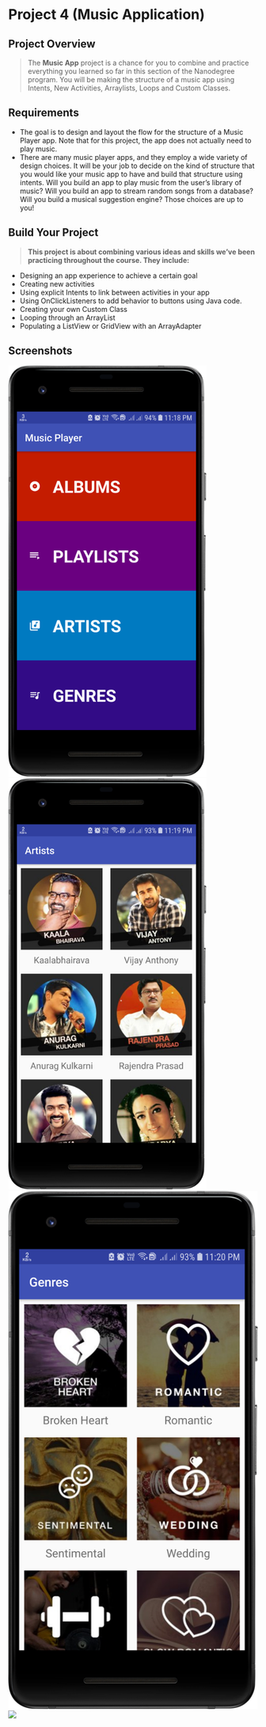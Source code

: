 # Project 4 (Music Application)
## Project Overview
 > The **Music App** project is a chance for you to combine and practice everything you learned so far in this section of the Nanodegree program. You will be making the structure of a music app using Intents, New Activities, Arraylists, Loops and Custom Classes.
 ## Requirements
* The goal is to design and layout the flow for the structure of a Music Player app. Note that for this project, the app does not actually need to play music. 
* There are many music player apps, and they employ a wide variety of design choices. It will be your job to decide on the kind of structure that you would like your music app to have and build that structure using intents. Will you build an app to play music from the user’s library of music? Will you build an app to stream random songs from a database? Will you build a musical suggestion engine? Those choices are up to you!

 ## Build Your Project
 > **This project is about combining various ideas and skills we’ve been practicing throughout the course. They include:**
*  Designing an app experience to achieve a certain goal
* Creating new activities
* Using explicit Intents to link between activities in your app
* Using OnClickListeners to add behavior to buttons using Java code.
* Creating your own Custom Class
* Looping through an ArrayList
* Populating a ListView or GridView with an ArrayAdapter
## Screenshots
 <img src="./Screenshots/1.png" width="400" /> &nbsp; 
 <img src="./Screenshots/3.png" width="400" />
 <br>
 <img src="./Screenshots/4.png" width="600" />
 <br>
 <img src="./Screenshots/5.png" width="600" /> 
